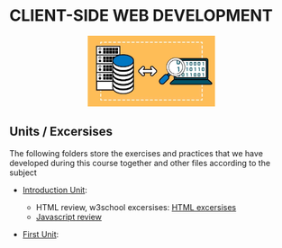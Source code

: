 # CLIENT-SIDE WEB DEVELOPMENT

<div align="center">
<img width = 45% src = "../img/dsc.jpg">
</div>

## Units / Excersises

The following folders store the exercises and practices that we have developed during this course together and other files according to the subject

- [Introduction Unit](ut0/):

  - HTML review, w3school excersises: [HTML excersises](ut0/excersises.html)
  - [Javascript review](ut0/review.md)

- [First Unit](ut1/):
